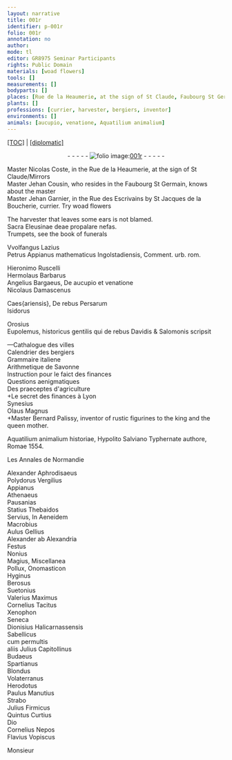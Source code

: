 ```yaml
---
layout: narrative
title: 001r
identifier: p-001r
folio: 001r
annotation: no
author:
mode: tl
editor: GR8975 Seminar Participants
rights: Public Domain
materials: [woad flowers]
tools: []
measurements: []
bodyparts: []
places: [Rue de la Heaumerie, at the sign of St Claude, Faubourg St Germain, Rue des Escrivains, St Jacques de la Boucherie, urb. rom., italie, Lyon, Romae, Normandie]
plants: []
professions: [currier, harvester, bergiers, inventor]
environments: []
animals: [aucupio, venatione, Aquatilium animalium]
---
```


<p><a href="{{ site.baseurl }}/translation/" target="_blank">[TOC]</a> | <a href="{{ site.baseurl }}/texts/p-001r_tc/">[diplomatic]</a></p><div class="folio" align="center">- - - - - <a href="http://gallica.bnf.fr/ark:/12148/btv1b10500001g/f7.image" target="_blank"><img src="https://cu-mkp.github.io/2017-workshop-edition/assets/photo-icon.png" alt="folio image: " style="display:inline-block; margin-bottom:-3px;"/>001r</a> - - - - - </div>  
  
 Master Nicolas Coste, in the <span class="pl">Rue de la Heaumerie, at the sign of St Claude</span>/Mirrors<br/> Master Jehan Cousin, who resides in the <span class="pl">Faubourg St Germain</span>, knows about the master<br/> Master Jehan Garnier, in the <span class="pl">Rue des Escrivains</span> by <span class="pl">St Jacques de la Boucherie</span>, <span class="pro">currier</span>. Try <span class="m">woad flowers</span>
 
 
  
 The <span class="pro">harvester</span> that leaves some ears is not blamed.<br/> Sacra Eleusinae deae propalare nefas.<br/> Trumpets, see the book of funerals
 
 
  
Vvolfangus Lazius<br/> Petrus Appianus mathematicus Ingolstadiensis, Comment. <span class="pl">urb. rom.</span>
 
Hieronimo Ruscelli<br/> Hermolaus Barbarus<br/> Angelius Bargaeus, De <span class="al">aucupio</span> et <span class="al">venatione</span><br/> Nicolaus Damascenus
 
Caes{ariensis}, De rebus Persarum<br/> Isidorus
 
Orosius<br/> Eupolemus, historicus gentilis qui de rebus Davidis & Salomonis scripsit
 
—Cathalogue des villes<br/> Calendrier des <span class="pro">bergiers</span><br/> Grammaire <span class="pl">italie</span>ne<br/> Arithmetique de Savonne<br/> Instruction pour le faict des finances<br/> Questions aenigmatiques<br/> Des praeceptes d'agriculture<br/> \+Le secret des finances à <span class="pl">Lyon</span><br/> Synesius<br/> Olaus Magnus<br/> \+Master Bernard Palissy, <span class="pro">inventor</span> of rustic figurines to the king and the queen mother.
 
 
  
<span class="al">Aquatilium animalium</span> historiae, Hypolito Salviano Typhernate authore, <span class="pl">Romae</span> 1554.
 
 
  
Les Annales de <span class="pl">Normandie</span>
 
Alexander Aphrodisaeus<br/> Polydorus Vergilius<br/> Appianus<br/> Athenaeus<br/> Pausanias<br/> Statius Thebaidos<br/> Servius, In Aeneidem<br/> Macrobius<br/> Aulus Gellius<br/> Alexander ab Alexandria<br/> Festus<br/> Nonius<br/> Magius, Miscellanea<br/> Pollux, Onomasticon<br/> Hyginus<br/> Berosus<br/> Suetonius<br/> Valerius Maximus<br/> Cornelius Tacitus<br/> Xenophon<br/> Seneca<br/> Dionisius Halicarnassensis<br/> Sabellicus<br/> <span class="add">cum permultis<br/>aliis </span>Julius Capitollinus<br/> Budaeus<br/> Spartianus<br/> Blondus<br/> Volaterranus<br/> Herodotus<br/> Paulus Manutius<br/> Strabo<br/> Julius Firmicus<br/> Quintus Curtius<br/> Dio<br/> Cornelius Nepos<br/> Flavius Vopiscus
 
Monsieur
 
